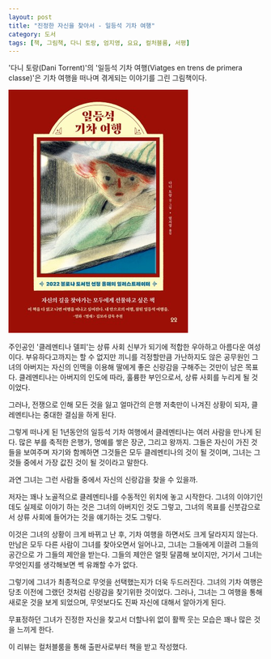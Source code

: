 ```yaml
---
layout: post
title: "진정한 자신을 찾아서 - 일등석 기차 여행"
category: 도서
tags: [책, 그림책, 다니 토랑, 엄지영, 요요, 컬처블룸, 서평]
---
```


'다니 토랑(Dani Torrent)'의
'일등석 기차 여행(Viatges en trens de primera classe)'은
기차 여행을 떠나며 겪게되는 이야기를 그린 그림책이다.

![표지](/images/viatges-en-trens-de-primera-classe-picture-book-h480.jpg)

주인공인 '클레멘티나 델피'는 상류 사회 신부가 되기에 적합한 우아하고 아름다운 여성이다.
부유하다고까지는 할 수 없지만
끼니를 걱정할만큼 가난하지도 않은 공무원인 그녀의 아버지는
자신의 인맥을 이용해 딸에게 좋은 신랑감을 구해주는 것만이 남은 목표다.
클레멘티나는 아버지의 인도에 따라, 훌륭한 부인으로서, 상류 사회를 누리게 될 것이었다.

그러나, 전쟁으로 인해 모든 것을 잃고
얼마간의 은행 저축만이 나겨진 상황이 되자,
클레멘티나는 중대한 결심을 하게 된다.

그렇게 떠나게 된 1년동안의 일등석 기차 여행에서 클레멘티나는 여러 사람을 만나게 된다.
많은 부를 축적한 은행가,
명예를 쌓은 장군,
그리고 왕까지.
그들은 자신이 가진 것들을 보여주며
자기와 함께하면 그것들은 모두 클레멘티나의 것이 될 것이며,
그녀는 그것들 중에서 가장 값진 것이 될 것이라고 말한다.

과연 그녀는 그런 사람들 중에서
자신의 신랑감을 찾을 수 있을까.

저자는 꽤나 노골적으로 클레멘티나를 수동적인 위치에 놓고 시작한다.
그녀의 이야기인데도 실제로 이야기 하는 것은 그녀의 아버지인 것도 그렇고,
그녀의 목표를 신붓감으로서 상류 사회에 들어가는 것을 얘기하는 것도 그렇다.

이것은 그녀의 상황이 크게 바뀌고 난 후, 기차 여행을 하면서도 크게 달라지지 않는다.
만남은 모두 다른 사람이 그녀를 찾아오면서 일어나고,
그녀는 그들에게 이끌려 그들의 공간으로 가 그들의 제안을 받는다.
그들의 제안은 얼핏 달콤해 보이지만,
거기서 그녀는 무엇인지를 생각해보면 썩 유쾌할 수가 없다.

그렇기에 그녀가 최종적으로 무엇을 선택했는지가 더욱 두드러진다.
그녀의 기차 여행은 당초 이전에 그랬던 것처럼 신랑감을 찾기위한 것이었다.
그러나, 그녀는 그 여행을 통해 새로운 것을 보게 되었으며,
무엇보다도 진짜 자신에 대해서 알아가게 된다.

무표정하던 그녀가 진정한 자신을 찾고서 더할나위 없이 활짝 웃는 모습은
꽤나 많은 것을 느끼게 한다.



<div class="im im-info">
이 리뷰는 컬처블룸을 통해 출판사로부터 책을 받고 작성했다.
</div>
